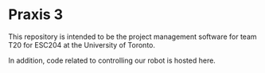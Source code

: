 # Praxis 3

This repository is intended to be the project management software for team T20 for ESC204 at the University of Toronto.

In addition, code related to controlling our robot is hosted here.
